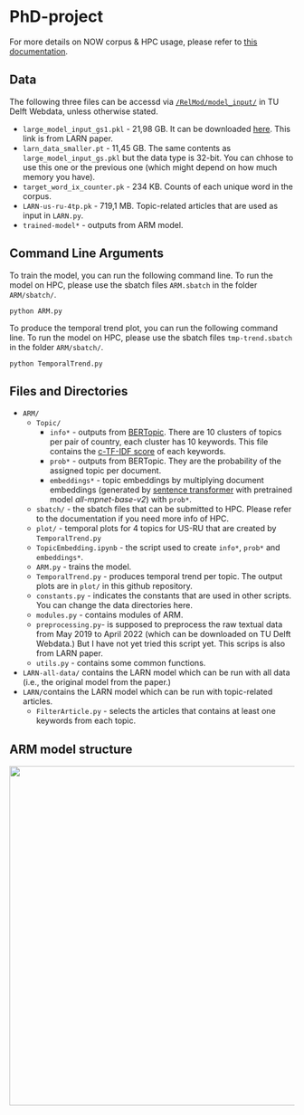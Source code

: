 # PhD-project

For more details on NOW corpus & HPC usage, please refer to [this documentation](https://docs.google.com/document/d/1pJ6w0NcR076oyPCq2k2JkogblUKxICGdEs_JHLW4bsA/edit?usp=sharing).

## Data 
The following three files can be accessd via [`/RelMod/model_input/`](https://webdata.tudelft.nl/staff-umbrella/RelMod/model_input/) in TU Delft Webdata, unless otherwise stated.  
- `large_model_input_gs1.pkl` - 21,98 GB. It can be downloaded [here](https://drive.google.com/file/d/1NVzG8RwEKiyk-dMIFUOicELLEQhMAFh8/view). This link is from LARN paper. 
- `larn_data_smaller.pt` - 11,45 GB. The same contents as `large_model_input_gs.pkl` but the data type is 32-bit. You can chhose to use this one or the previous one (which might depend on how much memory you have). 
- `target_word_ix_counter.pk` - 234 KB. Counts of each unique word in the corpus. 
- `LARN-us-ru-4tp.pk` - 719,1 MB. Topic-related articles that are used as input in `LARN.py`.
- `trained-model*` - outputs from ARM model. 
 


## Command Line Arguments 

To train the model, you can run the following command line. To run the model on HPC, please use the sbatch files `ARM.sbatch` in the folder `ARM/sbatch/`.
```
python ARM.py
```

To produce the temporal trend plot, you can run the following command line. To run the model on HPC, please use the sbatch files `tmp-trend.sbatch` in the folder `ARM/sbatch/`.
```
python TemporalTrend.py
```


## Files and Directories 
- `ARM/` 
  - `Topic/` 
    - `info*` - outputs from [BERTopic](https://maartengr.github.io/BERTopic/api/bertopic.html). There are 10 clusters of topics per pair of country, each cluster has 10 keywords. This file contains the [c-TF-IDF score](https://maartengr.github.io/BERTopic/api/ctfidf.html) of each keywords. 
    - `prob*` - outputs from BERTopic. They are the probability of the assigned topic per document.
    - `embeddings*` -  topic embeddings by multiplying document embeddings (generated by [sentence transformer](https://www.sbert.net/examples/applications/computing-embeddings/README.html) with pretrained model *all-mpnet-base-v2*) with `prob*`.  
  - `sbatch/` - the sbatch files that can be submitted to HPC. Please refer to the documentation if you need more info of HPC. 
  - `plot/` - temporal plots for 4 topics for US-RU that are created by `TemporalTrend.py`
  - `TopicEmbedding.ipynb` - the script used to create `info*`, `prob*` and `embeddings*`. 
  - `ARM.py` - trains the model.    
  - `TemporalTrend.py` - produces temporal trend per topic. The output plots are in `plot/` in this github repository.
  - `constants.py` - indicates the constants that are used in other scripts. You can change the data directories here.
  - `modules.py` - contains modules of ARM. 
  - `preprocessing.py`- is supposed to preprocess the raw textual data from May 2019 to April 2022 (which can be downloaded on TU Delft Webdata.) But I have not yet tried this script yet. This scrips is also from LARN paper. 
  - `utils.py` - contains some common functions. 
- `LARN-all-data/` contains the LARN model which can be run with all data (i.e., the original model from the paper.) 
- `LARN/`contains the LARN model which can be run with topic-related articles. 
  - `FilterArticle.py` - selects the articles that contains at least one keywords from each topic.  
  

## ARM model structure
<p align="center">
<img src="https://github.com/yuwenchen31/PhD-project/blob/master/plot/model-struture.jpg" width="600">
</p>
